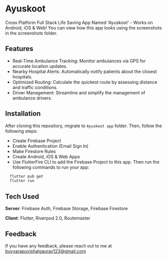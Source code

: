 # Ayuskoot

Cross Platform Full Stack Life Saving App Named 'Ayuskoot' - Works on Android, iOS & Web!
You can view how this app looks using the screenshots in the screenshots folder.

## Features
- Real-Time Ambulance Tracking: Monitor ambulances via GPS for accurate location updates.
- Nearby Hospital Alerts: Automatically notify patients about the closest hospitals.
- Optimized Routing: Calculate the quickest route by assessing distance and traffic conditions.
- Driver Management: Streamline and simplify the management of ambulance drivers.

## Installation
After cloning this repository, migrate to ```Ayuskoot app``` folder. Then, follow the following steps:
- Create Firebase Project
- Enable Authentication (Email Sign In)
- Make Firestore Rules
- Create Android, iOS & Web Apps
- Use FlutterFire CLI to add the Firebase Project to this app.
  Then run the following commands to run your app:
```bash
  flutter pub get
  flutter run
```

## Tech Used
**Server**: Firebase Auth, Firebase Storage, Firebase Firestore

**Client**: Flutter, Riverpod 2.0, Routemaster

## Feedback

If you have any feedback, please reach out to me at buyyarapuvishalgaurav123@gmail.com
